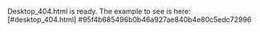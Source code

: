 Desktop_404.html is ready.
The example to see is here: [#desktop_404.html]
#95f4b685496b0b46a927ae840b4e80c5edc72996

